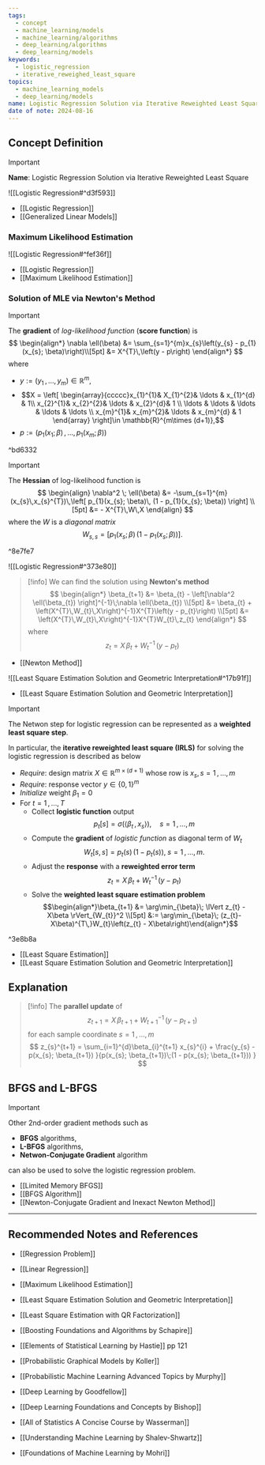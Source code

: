 ```yaml
---
tags:
  - concept
  - machine_learning/models
  - machine_learning/algorithms
  - deep_learning/algorithms
  - deep_learning/models
keywords:
  - logistic_regression
  - iterative_reweighed_least_square
topics:
  - machine_learning_models
  - deep_learning/models
name: Logistic Regression Solution via Iterative Reweighted Least Square
date of note: 2024-08-16
---
```


## Concept Definition

>[!important]
>**Name**: Logistic Regression Solution via Iterative Reweighted Least Square


![[Logistic Regression#^d3f593]]

- [[Logistic Regression]]
- [[Generalized Linear Models]]

### Maximum Likelihood Estimation

![[Logistic Regression#^fef36f]]

- [[Logistic Regression]]
- [[Maximum Likelihood Estimation]]

### Solution of MLE via Newton's Method

>[!important]
>The **gradient** of *log-likelihood function* (**score function**) is
>$$
>\begin{align*}
>\nabla \ell(\beta) &= \sum_{s=1}^{m}x_{s}\left(y_{s} - p_{1}(x_{s}; \beta)\right)\\[5pt]
>&= X^{T}\,\left(y - p\right)
\end{align*}
>$$
>where 
>- $y := (y_{1} \,{,}\ldots{,}\,y_{m})\in \mathbb{R}^{m}$,  
>- $$X = \left[ \begin{array}{ccccc}x_{1}^{1}& X_{1}^{2}& \ldots & x_{1}^{d} & 1\\ x_{2}^{1}& x_{2}^{2}& \ldots & x_{2}^{d}& 1 \\ \ldots & \ldots & \ldots & \ldots & \ldots \\ x_{m}^{1}& x_{m}^{2}& \ldots & x_{m}^{d} & 1  \end{array} \right]\in \mathbb{R}^{m\times (d+1)},$$ 
>- $p := (p_{1}(x_{1}; \beta) \,{,}\ldots{,}\, p_{1}(x_{m}; \beta))$

^bd6332


>[!important]
>The **Hessian** of log-likelihood function is
>$$
>\begin{align}
>\nabla^2 \; \ell(\beta) &= -\sum_{s=1}^{m}(x_{s}\,x_{s}^{T})\,\left[ p_{1}(x_{s}; \beta)\, (1 - p_{1}(x_{s}; \beta)) \right] \\[5pt] 
>&= - X^{T}\,W\,X
\end{align}
>$$
>where the $W$ is a *diagonal matrix* $$W_{s,s} = \left[ p_{1}(x_{s}; \beta)\, (1 - p_{1}(x_{s}; \beta)) \right].$$

^8e7fe7

![[Logistic Regression#^373e80]]

>[!info]
>We can find the solution using **Newton's method**
>$$
>\begin{align*}
>\beta_{t+1} &= \beta_{t} - \left[\nabla^2 \ell(\beta_{t}) \right]^{-1}\;\nabla \ell(\beta_{t}) \\[5pt]
>&= \beta_{t} + \left(X^{T}\,W_{t}\,X\right)^{-1}X^{T}\left(y - p_{t}\right) \\[5pt]
>&= \left(X^{T}\,W_{t}\,X\right)^{-1}X^{T}W_{t}\,z_{t} 
\end{align*}
>$$
>where
>$$
>z_{t} = X\,\beta_{t} + W_{t}^{-1}\,\left(y - p_{t}\right)
>$$

- [[Newton Method]]


![[Least Square Estimation Solution and Geometric Interpretation#^17b91f]]

- [[Least Square Estimation Solution and Geometric Interpretation]]

>[!important]
>The Netwon step for logistic regression can be represented as a **weighted least square step**.
>
>In particular, the **iterative reweighted least square (IRLS)** for solving the logistic regression is described as below
>- *Require*: design matrix $X \in \mathbb{R}^{m\times (d+1)}$ whose row is $x_{s}, s=1\,{,}\ldots{,}\,m$
>- *Require*: response vector $y\in \{ 0,1 \}^{m}$
>- *Initialize* weight $\beta_{1} = 0$  
>- For $t=1 \,{,}\ldots{,}\,T$
>	- Collect **logistic function** output  $$p_{t}[s] = \sigma \left(\left\langle  \beta_{t}\,,\,x_{s}\right\rangle\right), \quad s=1  \,{,}\ldots{,}\,m$$
>	- Compute the **gradient** of *logistic function* as diagonal term of $W_{t}$ $$W_{t}[s,s] = p_{t}(s)\,(1- p_{t}(s)), \; s=1\,{,}\ldots{,}\,m.$$
>	- Adjust the **response** with a **reweighted error term**  $$z_{t} = X\,\beta_{t} + W_{t}^{-1}\,(y - p_{t})$$
>	- Solve the **weighted least square estimation problem** $$\begin{align*}\beta_{t+1} &= \arg\min_{\beta}\; \lVert z_{t} - X\beta \rVert_{W_{t}}^2 \\[5pt] &:=  \arg\min_{\beta}\; (z_{t}- X\beta)^{T\,}W_{t}\left(z_{t} - X\beta\right)\end{align*}$$

^3e8b8a

- [[Least Square Estimation]]
- [[Least Square Estimation Solution and Geometric Interpretation]]


## Explanation

>[!info]
>The **parallel update** of
>$$z_{t+1} = X\,\beta_{t+1} + W_{t+1}^{-1}\,(y - p_{t+1})$$ for each sample coordinate $s=1\,{,}\ldots{,}\,m$
>$$
>z_{s}^{t+1} = \sum_{i=1}^{d}\beta_{i}^{t+1} x_{s}^{i} + \frac{y_{s} -p(x_{s}; \beta_{t+1}) }{p(x_{s}; \beta_{t+1})\;(1 - p(x_{s}; \beta_{t+1})) }
>$$


## BFGS and L-BFGS

>[!important]
>Other 2nd-order gradient methods such as 
>- **BFGS** algorithms, 
>- **L-BFGS** algorithms,
>- **Netwon-Conjugate Gradient** algorithm
>
>can also be used to solve the logistic regression problem.

- [[Limited Memory BFGS]]
- [[BFGS Algorithm]]
- [[Newton-Conjugate Gradient and Inexact Newton Method]]




-----------
##  Recommended Notes and References


- [[Regression Problem]]
- [[Linear Regression]]
- [[Maximum Likelihood Estimation]]
- [[Least Square Estimation Solution and Geometric Interpretation]]
- [[Least Square Estimation with QR Factorization]]



- [[Boosting Foundations and Algorithms by Schapire]]
- [[Elements of Statistical Learning by Hastie]] pp 121
- [[Probabilistic Graphical Models by Koller]]
- [[Probabilistic Machine Learning Advanced Topics by Murphy]]
- [[Deep Learning by Goodfellow]]
- [[Deep Learning Foundations and Concepts by Bishop]]
- [[All of Statistics A Concise Course by Wasserman]]
- [[Understanding Machine Learning by Shalev-Shwartz]]
- [[Foundations of Machine Learning by Mohri]]
